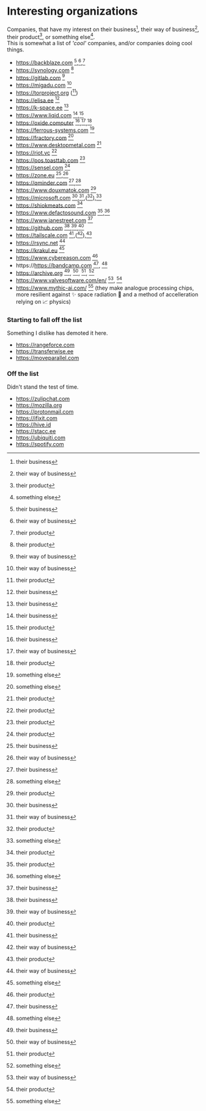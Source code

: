  # Interesting organizations
Companies, that have my interest on their business[^biz], their way of business[^way], their product[^prod], or something else[^etc].  
This is somewhat a list of _'cool'_ companies, and/or companies doing cool things.
 
 - https://backblaze.com [^biz],[^way],[^prod]
 - https://synology.com [^prod]
 - https://gitlab.com [^way]
 - https://migadu.com [^way]
 - https://torproject.org ([^prod])
 - https://elisa.ee [^biz]
 - https://k-space.ee [^biz]
 - https://www.liqid.com [^biz],[^prod]
 - https://oxide.computer [^biz],[^way],[^prod]
 - https://ferrous-systems.com [^etc]
 - https://fractory.com [^etc]
 - https://www.desktopmetal.com [^prod]
 - https://riot.vc [^prod]
 - https://pos.toasttab.com [^prod] 
 - https://sensel.com [^prod]
 - https://zone.eu [^biz],[^way]
 - https://qminder.com [^biz],[^etc]
 - https://www.douxmatok.com [^prod]
 - https://microsoft.com [^biz],[^way],([^prod]),[^etc]
 - https://shiokmeats.com [^prod]
 - https://www.defactosound.com [^prod],[^etc]
 - https://www.janestreet.com [^biz]
 - https://github.com [^biz],[^way],[^prod]
 - https://tailscale.com [^biz],([^way]),[^prod]
 - https://rsync.net [^way]
 - https://krakul.eu [^etc]
 - https://www.cybereason.com [^prod]
 - https://https://bandcamp.com [^biz], [^etc]
 - https://archive.org [^biz], [^way], [^prod], [^etc]
 - https://www.valvesoftware.com/en/ [^way], [^prod]
 - https://www.mythic-ai.com/ [^etc] (they make analogue processing chips, more resilient against ✨ space radiation 🌌 and a method of accelleration relying on 📈 physics)

### Starting to fall off the list
Something I dislike has demoted it here.

 - https://rangeforce.com
 - https://transferwise.ee
 - https://moveparallel.com

### Off the list
Didn't stand the test of time.

 - https://zulipchat.com
 - https://mozilla.org
 - https://protonmail.com
 - https://ifixit.com
 - https://hive.id
 - https://stacc.ee
 - https://ubiquiti.com
 - https://spotify.com


[^biz]: their business
[^way]: their way of business
[^prod]: their product
[^etc]: something else
